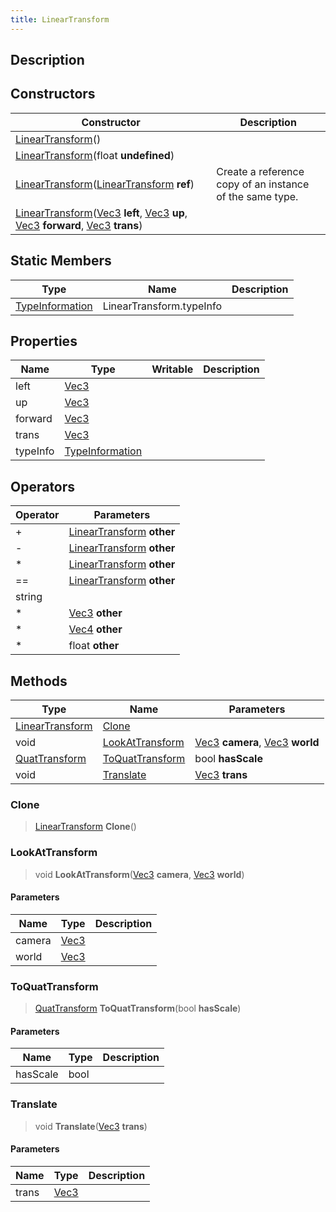 ```yaml
---
title: LinearTransform
---
```

## Description

## Constructors

| Constructor                                                                                                                                                                                                                               | Description                                              |
| ----------------------------------------------------------------------------------------------------------------------------------------------------------------------------------------------------------------------------------------- | -------------------------------------------------------- |
| [LinearTransform](/vext/ref/shared/class/lineartransform)()                                                                                                                                                                                 |                                                          |
| [LinearTransform](/vext/ref/shared/class/lineartransform)(float **undefined**)                                                                                                                                                              |                                                          |
| [LinearTransform](/vext/ref/shared/class/lineartransform)([LinearTransform](/vext/ref/shared/class/lineartransform) **ref**)                                                                                                                  | Create a reference copy of an instance of the same type. |
| [LinearTransform](/vext/ref/shared/class/lineartransform)([Vec3](/vext/ref/shared/class/vec3) **left**, [Vec3](/vext/ref/shared/class/vec3) **up**, [Vec3](/vext/ref/shared/class/vec3) **forward**, [Vec3](/vext/ref/shared/class/vec3) **trans**) |                                                          |

## Static Members

| Type                                                    | Name                     | Description |
| ------------------------------------------------------- | ------------------------ | ----------- |
| [TypeInformation](/vext/ref/shared/class/typeinformation) | LinearTransform.typeInfo |             |

## Properties

| Name     | Type                                                    | Writable | Description |
| -------- | ------------------------------------------------------- | -------- | ----------- |
| left     | [Vec3](/vext/ref/shared/class/vec3)                       |          |             |
| up       | [Vec3](/vext/ref/shared/class/vec3)                       |          |             |
| forward  | [Vec3](/vext/ref/shared/class/vec3)                       |          |             |
| trans    | [Vec3](/vext/ref/shared/class/vec3)                       |          |             |
| typeInfo | [TypeInformation](/vext/ref/shared/class/typeinformation) |          |             |

## Operators

| Operator | Parameters                                                        |
| -------- | ----------------------------------------------------------------- |
| \+       | [LinearTransform](/vext/ref/shared/class/lineartransform) **other** |
| \-       | [LinearTransform](/vext/ref/shared/class/lineartransform) **other** |
| \*       | [LinearTransform](/vext/ref/shared/class/lineartransform) **other** |
| \==      | [LinearTransform](/vext/ref/shared/class/lineartransform) **other** |
| string   |                                                                   |
| \*       | [Vec3](/vext/ref/shared/class/vec3) **other**                       |
| \*       | [Vec4](/vext/ref/shared/class/vec4) **other**                       |
| \*       | float **other**                                                   |

## Methods

| Type                                                    | Name                                | Parameters                                                                                |
| ------------------------------------------------------- | ----------------------------------- | ----------------------------------------------------------------------------------------- |
| [LinearTransform](/vext/ref/shared/class/lineartransform) | [Clone](#clone)                     |                                                                                           |
| void                                                    | [LookAtTransform](#lookattransform) | [Vec3](/vext/ref/shared/class/vec3) **camera**, [Vec3](/vext/ref/shared/class/vec3) **world** |
| [QuatTransform](/vext/ref/shared/class/quattransform)     | [ToQuatTransform](#toquattransform) | bool **hasScale**                                                                         |
| void                                                    | [Translate](#translate)             | [Vec3](/vext/ref/shared/class/vec3) **trans**                                               |

### Clone

> [LinearTransform](/vext/ref/shared/class/lineartransform) **Clone**()

### LookAtTransform

> void **LookAtTransform**([Vec3](/vext/ref/shared/class/vec3) **camera**, [Vec3](/vext/ref/shared/class/vec3) **world**)

#### Parameters

| Name   | Type                              | Description |
| ------ | --------------------------------- | ----------- |
| camera | [Vec3](/vext/ref/shared/class/vec3) |             |
| world  | [Vec3](/vext/ref/shared/class/vec3) |             |

### ToQuatTransform

> [QuatTransform](/vext/ref/shared/class/quattransform) **ToQuatTransform**(bool **hasScale**)

#### Parameters

| Name     | Type | Description |
| -------- | ---- | ----------- |
| hasScale | bool |             |

### Translate

> void **Translate**([Vec3](/vext/ref/shared/class/vec3) **trans**)

#### Parameters

| Name  | Type                              | Description |
| ----- | --------------------------------- | ----------- |
| trans | [Vec3](/vext/ref/shared/class/vec3) |             |
